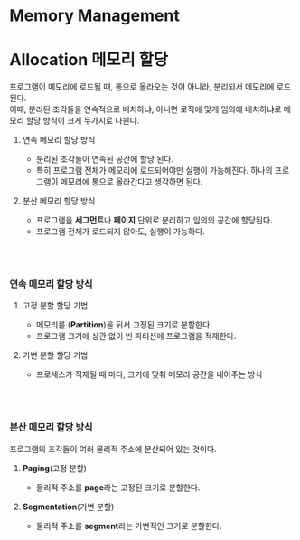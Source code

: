 # Memory Management

# Allocation 메모리 할당

프로그램이 메모리에 로드될 때, 통으로 올라오는 것이 아니라, 분리되서 메모리에 로드된다. <br>
이때, 분리된 조각들을 연속적으로 배치하냐, 아니면 로직에 맞게 임의에 배치하냐로 메모리 할당 방식이 크게 두가지로 나뉜다.

1. 연속 메모리 할당 방식

   - 분리된 조각들이 연속된 공간에 할당 된다.
   - 특히 프로그램 전체가 메모리에 로드되어야만 실행이 가능해진다. 하나의 프로그램이 메모리에 통으로 올라간다고 생각하면 된다.

2. 분산 메모리 할당 방식
   - 프로그램을 **세그먼트**나 **페이지** 단위로 분리하고 임의의 공간에 할당된다.
   - 프로그램 전체가 로드되지 않아도, 실행이 가능하다.

<br>
<br>

### 연속 메모리 할당 방식

1. 고정 분할 할당 기법

   - 메모리를 (**Partition**)을 둬서 고정된 크기로 분할한다.
   - 프로그램 크기에 상관 없이 빈 파티션에 프로그램을 적재한다.

2. 가변 분할 할당 기법
   - 프로세스가 적재될 때 마다, 크기에 맞춰 메모리 공간을 내어주는 방식

<br>
<br>

### 분산 메모리 할당 방식

프로그램의 조각들이 여러 물리적 주소에 분산되어 있는 것이다.

1. **Paging**(고정 분할)

   - 물리적 주소를 **page**라는 고정된 크기로 분할한다.

2. **Segmentation**(가변 분할)
   - 물리적 주소를 **segment**라는 가변적인 크기로 분할한다.
